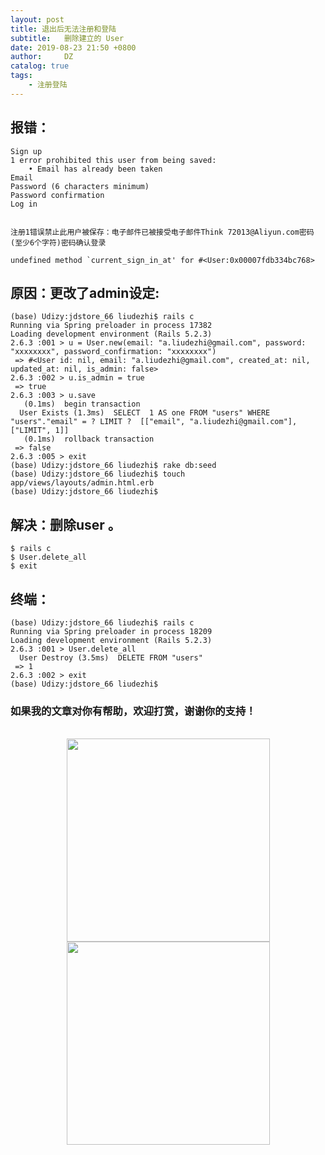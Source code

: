 ```yaml
---
layout: post
title: 退出后无法注册和登陆
subtitle:   删除建立的 User
date: 2019-08-23 21:50 +0800
author:     DZ
catalog: true
tags:
    - 注册登陆
---
```


## 报错：
```
Sign up
1 error prohibited this user from being saved:
	• Email has already been taken
Email
Password (6 characters minimum) 
Password confirmation
Log in


注册1错误禁止此用户被保存：电子邮件已被接受电子邮件Think 72013@Aliyun.com密码(至少6个字符)密码确认登录

undefined method `current_sign_in_at' for #<User:0x00007fdb334bc768>
```
## 原因：更改了admin设定:
```
(base) Udizy:jdstore_66 liudezhi$ rails c
Running via Spring preloader in process 17382
Loading development environment (Rails 5.2.3)
2.6.3 :001 > u = User.new(email: "a.liudezhi@gmail.com", password: "xxxxxxxx", password_confirmation: "xxxxxxxx")
 => #<User id: nil, email: "a.liudezhi@gmail.com", created_at: nil, updated_at: nil, is_admin: false> 
2.6.3 :002 > u.is_admin = true
 => true 
2.6.3 :003 > u.save
   (0.1ms)  begin transaction
  User Exists (1.3ms)  SELECT  1 AS one FROM "users" WHERE "users"."email" = ? LIMIT ?  [["email", "a.liudezhi@gmail.com"], ["LIMIT", 1]]
   (0.1ms)  rollback transaction
 => false 
2.6.3 :005 > exit
(base) Udizy:jdstore_66 liudezhi$ rake db:seed
(base) Udizy:jdstore_66 liudezhi$ touch app/views/layouts/admin.html.erb
(base) Udizy:jdstore_66 liudezhi$ 
```
## 解决：删除user 。
```
$ rails c
$ User.delete_all
$ exit
```
## 终端：
```
(base) Udizy:jdstore_66 liudezhi$ rails c
Running via Spring preloader in process 18209
Loading development environment (Rails 5.2.3)
2.6.3 :001 > User.delete_all
  User Destroy (3.5ms)  DELETE FROM "users"
 => 1 
2.6.3 :002 > exit
(base) Udizy:jdstore_66 liudezhi$
```

### 如果我的文章对你有帮助，欢迎打赏，谢谢你的支持！
<p style="text-align:center;">
  <br>
  <img src="https://i.screenshot.net/602w9uw" style="width:325px;">
  <img src="https://i.screenshot.net/od0k4a8" style="width:325px;">
</p>
